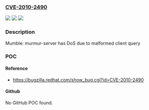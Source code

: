 ### [CVE-2010-2490](https://cve.mitre.org/cgi-bin/cvename.cgi?name=CVE-2010-2490)
![](https://img.shields.io/static/v1?label=Product&message=n%2Fa&color=blue)
![](https://img.shields.io/static/v1?label=Version&message=n%2Fa&color=blue)
![](https://img.shields.io/static/v1?label=Vulnerability&message=DoS%20via%20malformed%20client%20query&color=brighgreen)

### Description

Mumble: murmur-server has DoS due to malformed client query

### POC

#### Reference
- https://bugzilla.redhat.com/show_bug.cgi?id=CVE-2010-2490

#### Github
No GitHub POC found.

